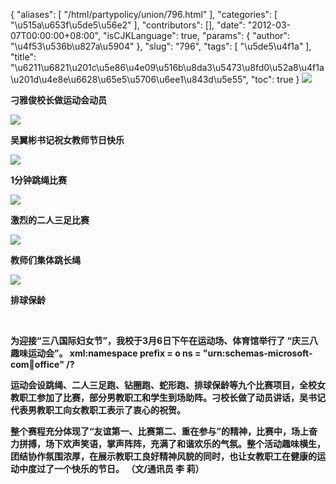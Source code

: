 {
    "aliases": [
        "/html/partypolicy/union/796.html"
    ],
    "categories": [
        "\u515a\u653f\u5de5\u56e2"
    ],
    "contributors": [],
    "date": "2012-03-07T00:00:00+08:00",
    "isCJKLanguage": true,
    "params": {
        "author": "\u4f53\u536b\u827a\u5904"
    },
    "slug": "796",
    "tags": [
        "\u5de5\u4f1a"
    ],
    "title": "\u6211\u6821\u201c\u5e86\u4e09\u516b\u8da3\u5473\u8fd0\u52a8\u4f1a\u201d\u4e8e\u6628\u65e5\u5706\u6ee1\u843d\u5e55",
    "toc": true
}
**![](https://cdn.tfls.online/mirror/full/6b5ab865297423cebeea2ebf2bf99442ed09d76f.jpg)**

**刁雅俊校长做运动会动员**

**![](https://cdn.tfls.online/mirror/full/4e3087fa0f0eb291b12122a60bdcabd089a59b74.jpg)**

**吴翼彬书记祝女教师节日快乐**

**![](https://cdn.tfls.online/mirror/full/ec9448b05aac9ba5d646bbf3e11e170e8d6067f7.jpg)**

**1分钟跳绳比赛**

**![](https://cdn.tfls.online/mirror/full/e4b366e0688d48d4c0bb455a2705473e6ffe03d1.jpg)**

**激烈的二人三足比赛**

**![](https://cdn.tfls.online/mirror/full/6d54968e945b648e68f245bd289df74f24e0c70d.jpg)**

**教师们集体跳长绳**

**![](https://cdn.tfls.online/mirror/full/b42890550a8f11d573b3d724c3a4d1a117f49095.jpg)**

**排球保龄**

 

**为迎接“三八国际妇女节”，我校于3月6日下午在运动场、体育馆举行了 “庆三八趣味运动会”。 xml:namespace prefix = o ns = "urn:schemas-microsoft-com:office:office" /?**

**运动会设跳绳、二人三足跑、钻圈跑、蛇形跑、排球保龄等九个比赛项目，全校女教职工参加了比赛，部分男教职工和学生到场助阵。刁校长做了动员讲话，吴书记代表男教职工向女教职工表示了衷心的祝贺。**

**整个赛程充分体现了“友谊第一、比赛第二、重在参与”的精神，比赛中，场上奋力拼搏，场下欢声笑语，掌声阵阵，充满了和谐欢乐的气氛。整个活动趣味横生，团结协作氛围浓厚，在展示教职工良好精神风貌的同时，也让女教职工在健康的运动中度过了一个快乐的节日。 （文/通讯员 李 莉）**

